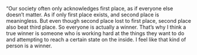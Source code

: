 “Our society often only acknowledges first place, as if everyone else doesn’t matter. As if only first place exists, and second place is meaningless. But even though second place lost to first place, second place also beat third place. So everyone is actually a winner. That’s why I think a true winner is someone who is working hard at the things they want to do and attempting to reach a certain state on the inside. I feel like that kind of person is a winner.
